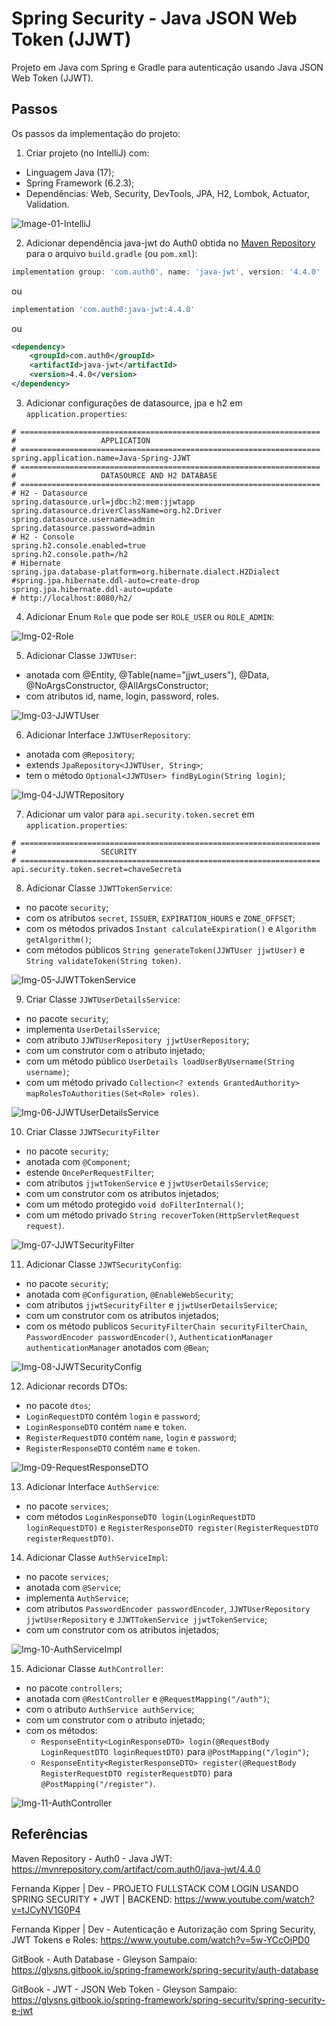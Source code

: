 # Spring Security - Java JSON Web Token (JJWT)
Projeto em Java com Spring e Gradle para autenticação usando Java JSON Web Token (JJWT).


## Passos
Os passos da implementação do projeto:

1. Criar projeto (no IntelliJ) com:
- Linguagem Java (17);
- Spring Framework (6.2.3);
- Dependências: Web, Security, DevTools, JPA, H2, Lombok, Actuator, Validation.

![Image-01-IntelliJ](images/Img-01-IntelliJ.png)

2. Adicionar dependência java-jwt do Auth0 obtida no 
[Maven Repository](https://mvnrepository.com/artifact/com.auth0/java-jwt/4.4.0)
para o arquivo `build.gradle` (ou `pom.xml`):

```groovy
implementation group: 'com.auth0', name: 'java-jwt', version: '4.4.0'
```
ou
```groovy
implementation 'com.auth0:java-jwt:4.4.0'
```
ou
```xml
<dependency>
    <groupId>com.auth0</groupId>
    <artifactId>java-jwt</artifactId>
    <version>4.4.0</version>
</dependency>
```

3. Adicionar configurações de datasource, jpa e h2 em `application.properties`:

```properties
# ===================================================================
#                   APPLICATION
# ===================================================================
spring.application.name=Java-Spring-JJWT
# ===================================================================
#                   DATASOURCE AND H2 DATABASE
# ===================================================================
# H2 - Datasource
spring.datasource.url=jdbc:h2:mem:jjwtapp
spring.datasource.driverClassName=org.h2.Driver
spring.datasource.username=admin
spring.datasource.password=admin
# H2 - Console
spring.h2.console.enabled=true
spring.h2.console.path=/h2
# Hibernate
spring.jpa.database-platform=org.hibernate.dialect.H2Dialect
#spring.jpa.hibernate.ddl-auto=create-drop
spring.jpa.hibernate.ddl-auto=update
# http://localhost:8080/h2/
```

4. Adicionar Enum `Role` que pode ser `ROLE_USER` ou `ROLE_ADMIN`:

![Img-02-Role](images/Img-02-Role.png)

5. Adicionar Classe `JJWTUser`:
- anotada com @Entity, @Table(name="jjwt_users"), @Data, @NoArgsConstructor, @AllArgsConstructor;
- com atributos id, name, login, password, roles.

![Img-03-JJWTUser](images/Img-03-JJWTUser.png)

6. Adicionar Interface `JJWTUserRepository`:
- anotada com `@Repository`;
- extends `JpaRepository<JJWTUser, String>`;
- tem o método `Optional<JJWTUser> findByLogin(String login)`;

![Img-04-JJWTRepository](images/Img-04-JJWTRepository.png)

7. Adicionar um valor para `api.security.token.secret` em `application.properties`:

```properties
# ===================================================================
#                   SECURITY
# ===================================================================
api.security.token.secret=chaveSecreta
```

8. Adicionar Classe `JJWTTokenService`:
- no pacote `security`;
- com os atributos `secret`, `ISSUER`, `EXPIRATION_HOURS` e `ZONE_OFFSET`;
- com os métodos privados `Instant calculateExpiration()` e `Algorithm getAlgorithm()`;
- com métodos públicos `String generateToken(JJWTUser jjwtUser)` e `String validateToken(String token)`.

![Img-05-JJWTTokenService](images/Img-05-JJWTTokenService.png)

9. Criar Classe `JJWTUserDetailsService`:
- no pacote `security`;
- implementa `UserDetailsService`;
- com atributo `JJWTUserRepository jjwtUserRepository`;
- com um construtor com o atributo injetado;
- com um método público `UserDetails loadUserByUsername(String username)`;
- com um método privado `Collection<? extends GrantedAuthority> mapRolesToAuthorities(Set<Role> roles)`.

![Img-06-JJWTUserDetailsService](images/Img-06-JJWTUserDetailsService.png)

10. Criar Classe `JJWTSecurityFilter`
- no pacote `security`;
- anotada com `@Component`;
- estende `OncePerRequestFilter`;
- com atributos `jjwtTokenService` e `jjwtUserDetailsService`;
- com um construtor com os atributos injetados;
- com um método protegido `void doFilterInternal()`;
- com um método privado `String recoverToken(HttpServletRequest request)`.

![Img-07-JJWTSecurityFilter](images/Img-07-JJWTSecurityFilter.png)

11. Adicionar Classe `JJWTSecurityConfig`:
- no pacote `security`;
- anotada com `@Configuration`, `@EnableWebSecurity`;
- com atributos `jjwtSecurityFilter` e `jjwtUserDetailsService`;
- com um construtor com os atributos injetados;
- com os método publicos `SecurityFilterChain securityFilterChain`, `PasswordEncoder passwordEncoder()`, 
  `AuthenticationManager authenticationManager` anotados com `@Bean`;

![Img-08-JJWTSecurityConfig](images/Img-08-JJWTSecurityConfig.png)

12. Adicionar records DTOs:
- no pacote `dtos`;
- `LoginRequestDTO` contém `login` e `password`;
- `LoginResponseDTO` contém `name` e `token`.
- `RegisterRequestDTO` contém `name`, `login` e `password`;
- `RegisterResponseDTO` contém `name` e `token`.

![Img-09-RequestResponseDTO](images/Img-09-RequestResponseDTO.png)

13. Adicionar Interface `AuthService`:
- no pacote `services`;
- com métodos `LoginResponseDTO login(LoginRequestDTO loginRequestDTO)` e 
  `RegisterResponseDTO register(RegisterRequestDTO registerRequestDTO)`.

14. Adicionar Classe `AuthServiceImpl`:
- no pacote `services`;
- anotada com `@Service`;
- implementa `AuthService`;
- com atributos `PasswordEncoder passwordEncoder`, `JJWTUserRepository jjwtUserRepository` e 
  `JJWTTokenService jjwtTokenService`;
- com um construtor com os atributos injetados;

![Img-10-AuthServiceImpl](images/Img-10-AuthServiceImpl.png)

15. Adicionar Classe `AuthController`:
- no pacote `controllers`;
- anotada com `@RestController` e `@RequestMapping("/auth")`;
- com o atributo `AuthService authService`;
- com um construtor com o atributo injetado;
- com os métodos: 
  * `ResponseEntity<LoginResponseDTO> login(@RequestBody LoginRequestDTO loginRequestDTO)` para `@PostMapping("/login")`;
  * `ResponseEntity<RegisterResponseDTO> register(@RequestBody RegisterRequestDTO registerRequestDTO)` para 
    `@PostMapping("/register")`.

![Img-11-AuthController](images/Img-11-AuthController.png)


## Referências
Maven Repository - Auth0 - Java JWT:
https://mvnrepository.com/artifact/com.auth0/java-jwt/4.4.0

Fernanda Kipper | Dev - PROJETO FULLSTACK COM LOGIN USANDO SPRING SECURITY + JWT | BACKEND:
https://www.youtube.com/watch?v=tJCyNV1G0P4

Fernanda Kipper | Dev - Autenticação e Autorização com Spring Security, JWT Tokens e Roles:
https://www.youtube.com/watch?v=5w-YCcOjPD0

GitBook - Auth Database - Gleyson Sampaio: 
https://glysns.gitbook.io/spring-framework/spring-security/auth-database

GitBook - JWT - JSON Web Token - Gleyson Sampaio: 
https://glysns.gitbook.io/spring-framework/spring-security/spring-security-e-jwt